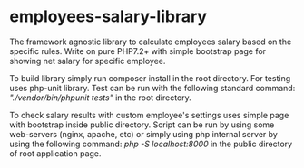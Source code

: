 # employees-salary-library

The framework agnostic library to calculate employees salary based on the specific rules. 
Write on pure PHP7.2+ with simple bootstrap page for showing net salary for specific employee.

To build library simply run composer install in the root directory.
For testing uses php-unit library. Test can be run with the following standard command: _"./vendor/bin/phpunit tests"_ in the root directory.

To check salary results with custom employee's settings uses simple page with bootstrap inside public directory.
Script can be run by using some web-servers (nginx, apache, etc) or simply using php internal server by using the following command:
_php -S localhost:8000_ in the public directory of root application page.